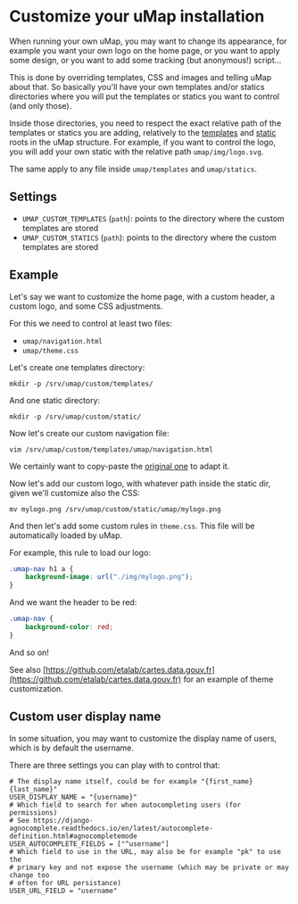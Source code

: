 # Customize your uMap installation

When running your own uMap, you may want to change its appearance, for example
you want your own logo on the home page, or you want to apply some design, or
you want to add some tracking (but anonymous!) script…

This is done by overriding templates, CSS and images and telling uMap about
that.
So basically you'll have your own templates and/or statics directories where
you will put the templates or statics you want to control (and only those).

Inside those directories, you need to respect the exact relative path of the
templates or statics you are adding, relatively to the
[templates](https://github.com/umap-project/umap/tree/master/umap/templates)
and
[static](https://github.com/umap-project/umap/tree/master/umap/static)
roots in the uMap structure.
For example, if you want to control the logo, you will add your own static with
the relative path `umap/img/logo.svg`.

The same apply to any file inside `umap/templates` and `umap/statics`.

## Settings

- `UMAP_CUSTOM_TEMPLATES` (`path`): points to the directory where the custom
 templates are stored
- `UMAP_CUSTOM_STATICS` (`path`): points to the directory where the custom
 templates are stored


## Example

Let's say we want to customize the home page, with a custom header, a custom
logo, and some CSS adjustments.

For this we need to control at least two files:

- `umap/navigation.html`
- `umap/theme.css`

Let's create one templates directory:

    mkdir -p /srv/umap/custom/templates/

And one static directory:

    mkdir -p /srv/umap/custom/static/

Now let's create our custom navigation file:

    vim /srv/umap/custom/templates/umap/navigation.html

We certainly want to copy-paste the
[original one](https://github.com/umap-project/umap/blob/master/umap/templates/umap/navigation.html)
to adapt it.

Now let's add our custom logo, with whatever path inside the static dir, given
we'll customize also the CSS:

    mv mylogo.png /srv/umap/custom/static/umap/mylogo.png

And then let's add some custom rules in `theme.css`. This file will be automatically loaded by uMap.

For example, this rule to load our logo:

```css
.umap-nav h1 a {
    background-image: url("./img/mylogo.png");
}
```

And we want the header to be red:

```css
.umap-nav {
    background-color: red;
}
```

And so on!

See also
[https://github.com/etalab/cartes.data.gouv.fr](https://github.com/etalab/cartes.data.gouv.fr)
for an example of theme customization.


## Custom user display name

In some situation, you may want to customize the display name of users, which
is by default the username.

There are three settings you can play with to control that:

    # The display name itself, could be for example "{first_name} {last_name}"
    USER_DISPLAY_NAME = "{username}"
    # Which field to search for when autocompleting users (for permissions)
    # See https://django-agnocomplete.readthedocs.io/en/latest/autocomplete-definition.html#agnocompletemode
    USER_AUTOCOMPLETE_FIELDS = ["^username"]
    # Which field to use in the URL, may also be for example "pk" to use the
    # primary key and not expose the username (which may be private or may change too
    # often for URL persistance)
    USER_URL_FIELD = "username"